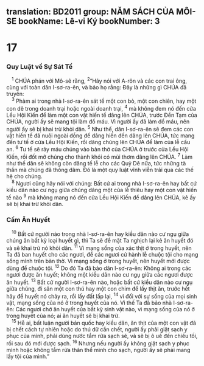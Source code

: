 translation: BD2011
group: NĂM SÁCH CỦA MÔI-SE
bookName: Lê-vi Ký 
bookNumber: 3
-------

<div class="title"><h1>17</h1><h3>Quy Luật về Sự Sát Tế</h3></div>
<span class="verse le_17_1"> <sup>1</sup> CHÚA phán với Mô-sê rằng, </span>
<span class="verse le_17_2"><sup>2</sup>“Hãy nói với A-rôn và các con trai ông, cùng với toàn dân I-sơ-ra-ên, và bảo họ rằng: Ðây là những gì CHÚA đã truyền:<br/></span>
<span class="verse le_17_3"> <sup>3</sup> Phàm ai trong nhà I-sơ-ra-ên sát tế một con bò, một con chiên, hay một con dê trong doanh trại hoặc ngoài doanh trại, </span>
<span class="verse le_17_4"><sup>4</sup> mà không đem nó đến cửa Lều Hội Kiến để làm một con vật hiến tế dâng lên CHÚA, trước Ðền Tạm của CHÚA, người ấy sẽ mang tội làm đổ máu. Vì người ấy đã làm đổ máu, nên người ấy sẽ bị khai trừ khỏi dân. </span>
<span class="verse le_17_5"><sup>5</sup> Như thế, dân I-sơ-ra-ên sẽ đem các con vật hiến tế đã nuôi ngoài đồng để dâng hiến đến dâng lên CHÚA, tức mang đến tư tế ở cửa Lều Hội Kiến, rồi dâng chúng lên CHÚA để làm của lễ cầu an. </span>
<span class="verse le_17_6"><sup>6</sup> Tư tế sẽ rảy máu chúng vào bàn thờ của CHÚA ở trước cửa Lều Hội Kiến, rồi đốt mỡ chúng cho thành khói có mùi thơm dâng lên CHÚA. </span>
<span class="verse le_17_7"><sup>7</sup> Làm như thế dân sẽ không còn dâng tế lễ cho các Quỷ Dê nữa, tức những tà thần mà chúng đã thông dâm. Ðó là một quy luật vĩnh viễn trải qua các thế hệ cho chúng.<br/></span>
<span class="verse le_17_8"> <sup>8</sup> Ngươi cũng hãy nói với chúng: Bất cứ ai trong nhà I-sơ-ra-ên hay bất cứ kiều dân nào cư ngụ giữa chúng dâng một của lễ thiêu hay một con vật hiến tế nào </span>
<span class="verse le_17_9"><sup>9</sup> mà không mang nó đến cửa Lều Hội Kiến để dâng lên CHÚA, kẻ ấy sẽ bị khai trừ khỏi dân.<br/></span>
<div class="title"><h3>Cấm Ăn Huyết</h3></div>
<span class="verse le_17_10"> <sup>10</sup> Bất cứ người nào trong nhà I-sơ-ra-ên hay kiều dân nào cư ngụ giữa chúng ăn bất kỳ loại huyết gì, thì Ta sẽ để mặt Ta nghịch lại kẻ ăn huyết đó và sẽ khai trừ nó khỏi dân. </span>
<span class="verse le_17_11"><sup>11</sup> Vì mạng sống của xác thịt ở trong huyết, nên Ta đã ban huyết cho các ngươi, để các ngươi cử hành lễ chuộc tội cho mạng sống mình trên bàn thờ. Vì mạng sống ở trong huyết, nên huyết mới được dùng để chuộc tội. </span>
<span class="verse le_17_12"><sup>12</sup> Do đó Ta đã bảo dân I-sơ-ra-ên: Không ai trong các ngươi được ăn huyết; không một kiều dân nào cư ngụ giữa các ngươi được ăn huyết. </span>
<span class="verse le_17_13"><sup>13</sup> Bất cứ người I-sơ-ra-ên nào, hoặc bất cứ kiều dân nào cư ngụ giữa chúng, đi săn một con thú hay một con chim để lấy thịt ăn, trước hết hãy để huyết nó chảy ra, rồi lấy đất lấp lại, </span>
<span class="verse le_17_14"><sup>14</sup> vì đối với sự sống của mọi sinh vật, mạng sống của nó ở trong huyết của nó. Vì thế Ta đã bảo nhà I-sơ-ra-ên: Các ngươi chớ ăn huyết của bất kỳ sinh vật nào, vì mạng sống của nó ở trong huyết của nó; ai ăn huyết sẽ bị khai trừ.<br/></span>
<span class="verse le_17_15"> <sup>15</sup> Hễ ai, bất luận người bản quốc hay kiều dân, ăn thịt của một con vật đã bị chết cách tự nhiên hoặc do thú dữ cắn chết, người ấy phải giặt sạch y phục của mình, phải dùng nước tắm rửa sạch sẽ, và sẽ bị ô uế đến chiều tối, rồi sau đó mới được sạch. </span>
<span class="verse le_17_16"><sup>16</sup> Nhưng nếu người ấy không giặt sạch y phục mình hoặc không tắm rửa thân thể mình cho sạch, người ấy sẽ phải mang lấy tội của mình.”<br/></span>
